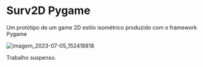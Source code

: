 # Surv2D Pygame
 Um protótipo de um game 2D estilo isométrico produzido com o framework Pygame
 
![imagem_2023-07-05_152418818](https://github.com/Sr-Alex/Surv2D-Pygame/assets/108911564/2a2688f4-1ff6-4617-a547-db9fbcd9e4e5)

Trabalho suspenso.
